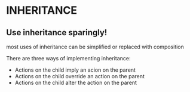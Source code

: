 # INHERITANCE

## Use inheritance sparingly!

most uses of inheritance can be simplified or replaced with composition

There are three ways of implementing inheritance:

+ Actions on the child imply an acion on the parent
+ Actions on the child override an action on the parent
+ Actions on the child alter the action on the parent
